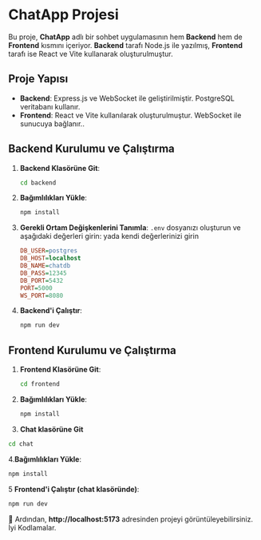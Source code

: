 # ChatApp Projesi

Bu proje, **ChatApp** adlı bir sohbet uygulamasının hem **Backend** hem de **Frontend** kısmını içeriyor. **Backend** tarafı Node.js ile yazılmış, **Frontend** tarafı ise React ve Vite kullanarak oluşturulmuştur.

## Proje Yapısı

- **Backend**: Express.js ve WebSocket ile geliştirilmiştir. PostgreSQL veritabanı kullanır.
- **Frontend**: React ve Vite kullanılarak oluşturulmuştur. WebSocket ile sunucuya bağlanır..

## Backend Kurulumu ve Çalıştırma

1. **Backend Klasörüne Git**:
   ```sh
   cd backend
   ```
2. **Bağımlılıkları Yükle**:
   ```sh
   npm install
   ```
4. **Gerekli Ortam Değişkenlerini Tanımla**:
   `.env` dosyanızı oluşturun ve aşağıdaki değerleri girin: yada kendi değerlerinizi girin
   ```ini
   DB_USER=postgres
   DB_HOST=localhost
   DB_NAME=chatdb
   DB_PASS=12345
   DB_PORT=5432
   PORT=5000
   WS_PORT=8080
   ```
5. **Backend'i Çalıştır**:
   ```sh
   npm run dev
   ```

## Frontend Kurulumu ve Çalıştırma

1. **Frontend Klasörüne Git**:
   ```sh
   cd frontend
   ```
2. **Bağımlılıkları Yükle**:
   ```sh
   npm install
   ```
 3.  **Chat klasörüne Git**
   ```sh
   cd chat
   ```
 4.**Bağımlılıkları Yükle**:
   ```sh
   npm install
   ```
   
5 **Frontend'i Çalıştır (chat klasöründe)**:
   ```sh
   npm run dev
   ```

🚀 Ardından, **http://localhost:5173** adresinden projeyi görüntüleyebilirsiniz. İyi Kodlamalar.



